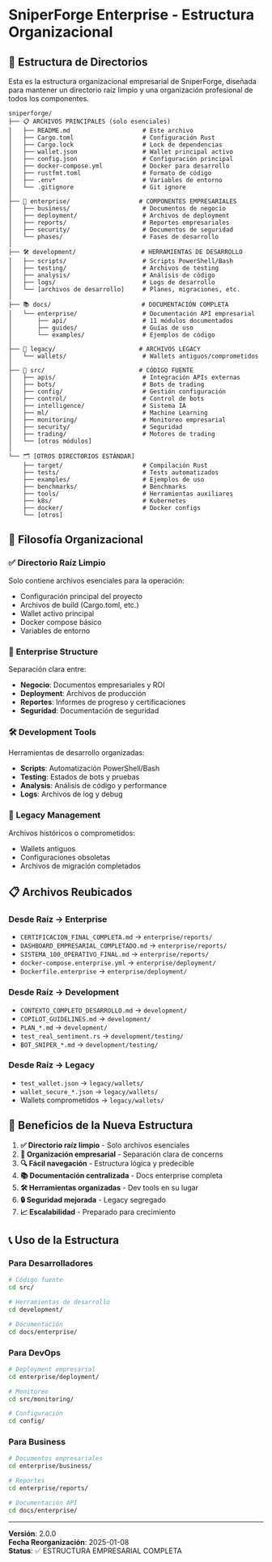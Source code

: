 # SniperForge Enterprise - Estructura Organizacional

## 📁 Estructura de Directorios

Esta es la estructura organizacional empresarial de SniperForge, diseñada para mantener un directorio raíz limpio y una organización profesional de todos los componentes.

```
sniperforge/
├── 📋 ARCHIVOS PRINCIPALES (solo esenciales)
│   ├── README.md                    # Este archivo
│   ├── Cargo.toml                   # Configuración Rust
│   ├── Cargo.lock                   # Lock de dependencias
│   ├── wallet.json                  # Wallet principal activo
│   ├── config.json                  # Configuración principal
│   ├── docker-compose.yml           # Docker para desarrollo
│   ├── rustfmt.toml                 # Formato de código
│   ├── .env*                        # Variables de entorno
│   └── .gitignore                   # Git ignore
│
├── 🏢 enterprise/                   # COMPONENTES EMPRESARIALES
│   ├── business/                    # Documentos de negocio
│   ├── deployment/                  # Archivos de deployment
│   ├── reports/                     # Reportes empresariales
│   ├── security/                    # Documentos de seguridad
│   └── phases/                      # Fases de desarrollo
│
├── 🛠️ development/                  # HERRAMIENTAS DE DESARROLLO
│   ├── scripts/                     # Scripts PowerShell/Bash
│   ├── testing/                     # Archivos de testing
│   ├── analysis/                    # Análisis de código
│   ├── logs/                        # Logs de desarrollo
│   └── [archivos de desarrollo]     # Planes, migraciones, etc.
│
├── 📚 docs/                         # DOCUMENTACIÓN COMPLETA
│   └── enterprise/                  # Documentación API empresarial
│       ├── api/                     # 11 módulos documentados
│       ├── guides/                  # Guías de uso
│       └── examples/                # Ejemplos de código
│
├── 💾 legacy/                       # ARCHIVOS LEGACY
│   └── wallets/                     # Wallets antiguos/comprometidos
│
├── 🔧 src/                          # CÓDIGO FUENTE
│   ├── apis/                        # Integración APIs externas
│   ├── bots/                        # Bots de trading
│   ├── config/                      # Gestión configuración
│   ├── control/                     # Control de bots
│   ├── intelligence/                # Sistema IA
│   ├── ml/                          # Machine Learning
│   ├── monitoring/                  # Monitoreo empresarial
│   ├── security/                    # Seguridad
│   ├── trading/                     # Motores de trading
│   └── [otros módulos]
│
└── 🗂️ [OTROS DIRECTORIOS ESTÁNDAR]
    ├── target/                      # Compilación Rust
    ├── tests/                       # Tests automatizados
    ├── examples/                    # Ejemplos de uso
    ├── benchmarks/                  # Benchmarks
    ├── tools/                       # Herramientas auxiliares
    ├── k8s/                         # Kubernetes
    ├── docker/                      # Docker configs
    └── [otros]
```

## 🎯 Filosofía Organizacional

### ✅ **Directorio Raíz Limpio**
Solo contiene archivos esenciales para la operación:
- Configuración principal del proyecto
- Archivos de build (Cargo.toml, etc.)
- Wallet activo principal
- Docker compose básico
- Variables de entorno

### 🏢 **Enterprise Structure**
Separación clara entre:
- **Negocio**: Documentos empresariales y ROI
- **Deployment**: Archivos de producción
- **Reportes**: Informes de progreso y certificaciones
- **Seguridad**: Documentación de seguridad

### 🛠️ **Development Tools**
Herramientas de desarrollo organizadas:
- **Scripts**: Automatización PowerShell/Bash
- **Testing**: Estados de bots y pruebas
- **Analysis**: Análisis de código y performance
- **Logs**: Archivos de log y debug

### 💾 **Legacy Management**
Archivos históricos o comprometidos:
- Wallets antiguos
- Configuraciones obsoletas
- Archivos de migración completados

## 📋 **Archivos Reubicados**

### Desde Raíz → Enterprise
- `CERTIFICACION_FINAL_COMPLETA.md` → `enterprise/reports/`
- `DASHBOARD_EMPRESARIAL_COMPLETADO.md` → `enterprise/reports/`
- `SISTEMA_100_OPERATIVO_FINAL.md` → `enterprise/reports/`
- `docker-compose.enterprise.yml` → `enterprise/deployment/`
- `Dockerfile.enterprise` → `enterprise/deployment/`

### Desde Raíz → Development
- `CONTEXTO_COMPLETO_DESARROLLO.md` → `development/`
- `COPILOT_GUIDELINES.md` → `development/`
- `PLAN_*.md` → `development/`
- `test_real_sentiment.rs` → `development/testing/`
- `BOT_SNIPER_*.md` → `development/testing/`

### Desde Raíz → Legacy
- `test_wallet.json` → `legacy/wallets/`
- `wallet_secure_*.json` → `legacy/wallets/`
- Wallets comprometidos → `legacy/wallets/`

## 🚀 **Beneficios de la Nueva Estructura**

1. **✅ Directorio raíz limpio** - Solo archivos esenciales
2. **🏢 Organización empresarial** - Separación clara de concerns
3. **🔍 Fácil navegación** - Estructura lógica y predecible
4. **📚 Documentación centralizada** - Docs enterprise completa
5. **🛠️ Herramientas organizadas** - Dev tools en su lugar
6. **🔒 Seguridad mejorada** - Legacy segregado
7. **📈 Escalabilidad** - Preparado para crecimiento

## 📞 **Uso de la Estructura**

### Para Desarrolladores
```bash
# Código fuente
cd src/

# Herramientas de desarrollo
cd development/

# Documentación
cd docs/enterprise/
```

### Para DevOps
```bash
# Deployment empresarial
cd enterprise/deployment/

# Monitoreo
cd src/monitoring/

# Configuración
cd config/
```

### Para Business
```bash
# Documentos empresariales
cd enterprise/business/

# Reportes
cd enterprise/reports/

# Documentación API
cd docs/enterprise/
```

---

**Versión**: 2.0.0  
**Fecha Reorganización**: 2025-01-08  
**Status**: ✅ ESTRUCTURA EMPRESARIAL COMPLETA
